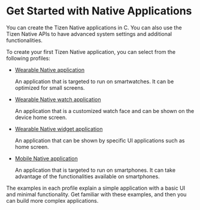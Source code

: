 # Get Started with Native Applications

You can create the Tizen Native applications in C. You can also use the Tizen Native APIs to have advanced system settings and additional functionalities.

To create your first Tizen Native application, you can select from the following profiles:

-   [Wearable Native application](wearable/first-app.md)

	An application that is targeted to run on smartwatches. It can be optimized for small screens.

-   [Wearable Native watch application](wearable-watch/first-app-watch.md)

    An application that is a customized watch face and can be shown on the device home screen.
	
-   [Wearable Native widget application](wearable-widget/first-app-widget.md)

    An application that can be shown by specific UI applications such as home screen. 

-   [Mobile Native application](mobile/first-app.md)

	An application that is targeted to run on smartphones. It can take advantage of the functionalities available on smartphones.

The examples in each profile explain a simple application with a basic UI and minimal functionality.
Get familiar with these examples, and then you can build more complex applications.
